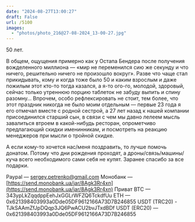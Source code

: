 ```yaml
---
date: "2024-08-27T13:00:27"
draft: False
url: /5100
images:
  - "photos/photo_216@27-08-2024_13-00-27.jpg"
---
```


50 лет. 

В общем, ощущения примерно как у Остапа Бендера после получения вожделенного миллиона — «мир не переменился сию же секунду и что ничего, решительно ничего не произошло вокруг». 
Разве что чаще стал прикидывать, кому и когда тоже было 50 и каким взрослым и даже пожилым этот кто-то тогда казался, а я-то ого-го, молодой, здоровый, сейчас только утреннюю порцию таблеток не забуду выпить и спину разомну…
Впрочем, особо рефлексировать не стоит, тем более, что этот праздник никогда не было моим отдельным — первые 23 года я его отмечал вместе с родной сестрой, а 27 лет назад к нашей компании присоединился старший сын, в связи с чем мы давно лелеем мысль завалиться втроем в какой-нибудь ресторан, опрометчиво предлагающий скидки именинникам, и посмотреть на реакцию менеджеров при мысли о тройной скидке. 

А если кому-то хочется нас/меня поздравить, то лучше помочь донатом. Потому что дни рождения проходят, а дроны/связь/машины/куча всего необходимого сами себя не купят. Заранее спасибо за все подарки.

Paypal — sergey.petrenko@gmail.com
Монобанк — [https://send.monobank.ua/jar/8Agk3Rr4xn](https://send.monobank.ua/jar/8Agk3Rr4xn)
Приват 
BTC — 343ypLkZqqdppEehJxGGLrWFZQ6TckdfUu
ETH — 0x621398403993a0Dde05DF9612166A73D7B246855
USDT (TRC20) - TJkSAAmZfJpDQqp3JQ6PwACU2bvJTxdBDf
USDT (ERC20) — 0x621398403993a0Dde05DF9612166A73D7B246855
